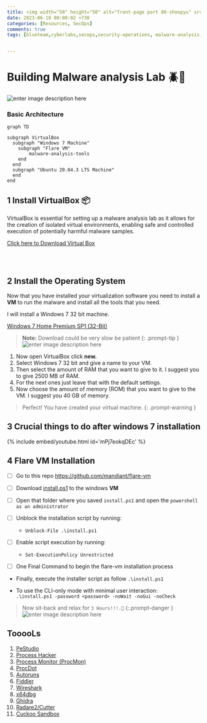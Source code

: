 ```yaml
---
title: <img width="50" height="50" alt="front-page port 80-shoopyu" src="https://github.com/thelocalh0st/thelocalh0st.github.io/assets/125783410/815f8770-7340-4e1f-8abc-cc5c7fb09c89"> Malware Analysis Lab Setup 🪲🔬
date: 2023-06-18 00:00:02 +730
categories: [Resources, SecOps]
comments: true
tags: [blueteam,cyberlabs,secops,security-operations, malware-analysis, reverse-engineering] # TAG names should always be lowercase


---
```

# Building Malware analysis Lab 🪲🔬

![enter image description here](https://img.helpnetsecurity.com/wp-content/uploads/2022/08/19153941/malware-analysis-tools-hns.jpg)

### Basic Architecture
```mermaid
graph TD

subgraph VirtualBox
  subgraph "Windows 7 Machine"
    subgraph "Flare VM"
	    malware-analysis-tools
    end
  end
  subgraph "Ubuntu 20.04.3 LTS Machine"
  end
end
```


## 1 Install VirtualBox 📦

 VirtualBox is essential for setting up a malware analysis lab as it allows for the creation of isolated virtual environments, enabling safe and controlled execution of potentially harmful malware samples.

[Click here to Download Virtual Box](https://www.virtualbox.org/wiki/Downloads)

<br> <br>
## 2 Install the Operating System

Now that you have installed your virtualization software you need to install a **VM** to run the malware and install all the tools that you need.

I will install a Windows 7 32 bit machine.

[Windows 7 Home Premium SP1 (32-Bit)](https://archive.org/details/windows7homepremiumsp132bit)

> **Note:** Download could be very slow  be patient {: .prompt-tip }
![enter image description here](https://media.giphy.com/media/bMdZu3fG2ZEBO/giphy.gif)

 1. Now open VirtualBox click  **new.**
 2. Select Windows 7 32 bit and give a name to your VM.
 3. Then select the amount of RAM that you want to give to it. I suggest you to give 2500 MB of RAM.
 4.  For the next ones just leave that with the default settings.
 5. Now choose the amount of memory (ROM) that you want to give to the VM. I suggest you 40 GB of memory.

> Perfect! You have created your virtual machine. {: .prompt-warning }

## 3 Crucial things to do after windows 7 installation

{% include embed/youtube.html id='mPj7eokqDEc' %}

## 4 Flare VM Installation

 - [ ] Go to this repo https://github.com/mandiant/flare-vm
 - [ ] Download [install.ps1](https://github.com/mandiant/flare-vm/blob/main/install.ps1)  to the windows **VM**
  
 - [ ] Open that folder where you saved `install.ps1` and open the `powershell as an administrator`
 - [ ] Unblock the installation script by running:
    -   ```Unblock-File .\install.ps1```
- [ ]  Enable script execution by running:
    -   ```Set-ExecutionPolicy Unrestricted```

- [ ] One Final Command to begin the flare-vm installation process 

- Finally, execute the installer script as follow ```.\install.ps1```

-   To use the CLI-only mode with minimal user interaction:  
```.\install.ps1 -password <password> -noWait -noGui -noCheck```

> Now sit-back and relax for `3 Hours!!!.🤯` {:.prompt-danger }
![enter image description here](https://media.giphy.com/media/M3i6XHZUcBJc4JVtVE/giphy.gif)

## TooooLs

1.  [PeStudio](https://www.varonis.com/blog/malware-analysis-tools#PeStudio)
2.  [Process Hacker](https://www.varonis.com/blog/malware-analysis-tools#ProcessHacker)
3.  [Process Monitor (ProcMon)](https://www.varonis.com/blog/malware-analysis-tools#ProcMon)
4.  [ProcDot](https://www.varonis.com/blog/malware-analysis-tools#ProcDot)
5.  [Autoruns](https://www.varonis.com/blog/malware-analysis-tools#Autoruns)
6.  [Fiddler](https://www.varonis.com/blog/malware-analysis-tools#Fiddler)
7.  [Wireshark](https://www.varonis.com/blog/malware-analysis-tools#Wireshark)
8.  [x64dbg](https://www.varonis.com/blog/malware-analysis-tools#x64dbg)
9.  [Ghidra](https://www.varonis.com/blog/malware-analysis-tools#Ghidra)
10.  [Radare2/Cutter](https://www.varonis.com/blog/malware-analysis-tools#Cutter)
11.  [Cuckoo Sandbox](https://www.varonis.com/blog/malware-analysis-tools#Cuckoo)

